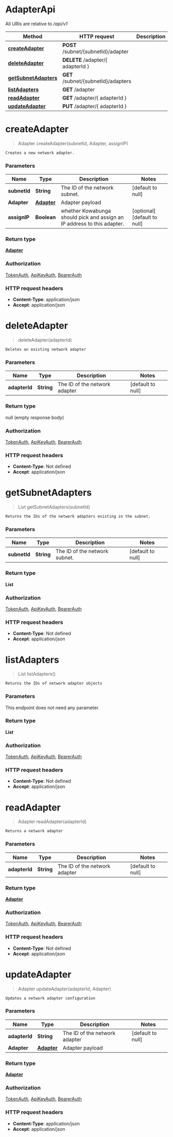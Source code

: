 # AdapterApi

All URIs are relative to */api/v1*

| Method | HTTP request | Description |
|------------- | ------------- | -------------|
| [**createAdapter**](AdapterApi.md#createAdapter) | **POST** /subnet/{subnetId}/adapter |  |
| [**deleteAdapter**](AdapterApi.md#deleteAdapter) | **DELETE** /adapter/{ adapterId } |  |
| [**getSubnetAdapters**](AdapterApi.md#getSubnetAdapters) | **GET** /subnet/{subnetId}/adapters |  |
| [**listAdapters**](AdapterApi.md#listAdapters) | **GET** /adapter |  |
| [**readAdapter**](AdapterApi.md#readAdapter) | **GET** /adapter/{ adapterId } |  |
| [**updateAdapter**](AdapterApi.md#updateAdapter) | **PUT** /adapter/{ adapterId } |  |


<a name="createAdapter"></a>
# **createAdapter**
> Adapter createAdapter(subnetId, Adapter, assignIP)



    Creates a new network adapter.

### Parameters

|Name | Type | Description  | Notes |
|------------- | ------------- | ------------- | -------------|
| **subnetId** | **String**| The ID of the network subnet. | [default to null] |
| **Adapter** | [**Adapter**](../Models/Adapter.md)| Adapter payload | |
| **assignIP** | **Boolean**| whether Kowabunga should pick and assign an IP address to this adapter. | [optional] [default to null] |

### Return type

[**Adapter**](../Models/Adapter.md)

### Authorization

[TokenAuth](../README.md#TokenAuth), [ApiKeyAuth](../README.md#ApiKeyAuth), [BearerAuth](../README.md#BearerAuth)

### HTTP request headers

- **Content-Type**: application/json
- **Accept**: application/json

<a name="deleteAdapter"></a>
# **deleteAdapter**
> deleteAdapter(adapterId)



    Deletes an existing network adapter

### Parameters

|Name | Type | Description  | Notes |
|------------- | ------------- | ------------- | -------------|
| **adapterId** | **String**| The ID of the network adapter | [default to null] |

### Return type

null (empty response body)

### Authorization

[TokenAuth](../README.md#TokenAuth), [ApiKeyAuth](../README.md#ApiKeyAuth), [BearerAuth](../README.md#BearerAuth)

### HTTP request headers

- **Content-Type**: Not defined
- **Accept**: application/json

<a name="getSubnetAdapters"></a>
# **getSubnetAdapters**
> List getSubnetAdapters(subnetId)



    Returns the IDs of the network adapters existing in the subnet.

### Parameters

|Name | Type | Description  | Notes |
|------------- | ------------- | ------------- | -------------|
| **subnetId** | **String**| The ID of the network subnet. | [default to null] |

### Return type

**List**

### Authorization

[TokenAuth](../README.md#TokenAuth), [ApiKeyAuth](../README.md#ApiKeyAuth), [BearerAuth](../README.md#BearerAuth)

### HTTP request headers

- **Content-Type**: Not defined
- **Accept**: application/json

<a name="listAdapters"></a>
# **listAdapters**
> List listAdapters()



    Returns the IDs of network adapter objects

### Parameters
This endpoint does not need any parameter.

### Return type

**List**

### Authorization

[TokenAuth](../README.md#TokenAuth), [ApiKeyAuth](../README.md#ApiKeyAuth), [BearerAuth](../README.md#BearerAuth)

### HTTP request headers

- **Content-Type**: Not defined
- **Accept**: application/json

<a name="readAdapter"></a>
# **readAdapter**
> Adapter readAdapter(adapterId)



    Returns a network adapter

### Parameters

|Name | Type | Description  | Notes |
|------------- | ------------- | ------------- | -------------|
| **adapterId** | **String**| The ID of the network adapter | [default to null] |

### Return type

[**Adapter**](../Models/Adapter.md)

### Authorization

[TokenAuth](../README.md#TokenAuth), [ApiKeyAuth](../README.md#ApiKeyAuth), [BearerAuth](../README.md#BearerAuth)

### HTTP request headers

- **Content-Type**: Not defined
- **Accept**: application/json

<a name="updateAdapter"></a>
# **updateAdapter**
> Adapter updateAdapter(adapterId, Adapter)



    Updates a network adapter configuration

### Parameters

|Name | Type | Description  | Notes |
|------------- | ------------- | ------------- | -------------|
| **adapterId** | **String**| The ID of the network adapter | [default to null] |
| **Adapter** | [**Adapter**](../Models/Adapter.md)| Adapter payload | |

### Return type

[**Adapter**](../Models/Adapter.md)

### Authorization

[TokenAuth](../README.md#TokenAuth), [ApiKeyAuth](../README.md#ApiKeyAuth), [BearerAuth](../README.md#BearerAuth)

### HTTP request headers

- **Content-Type**: application/json
- **Accept**: application/json


